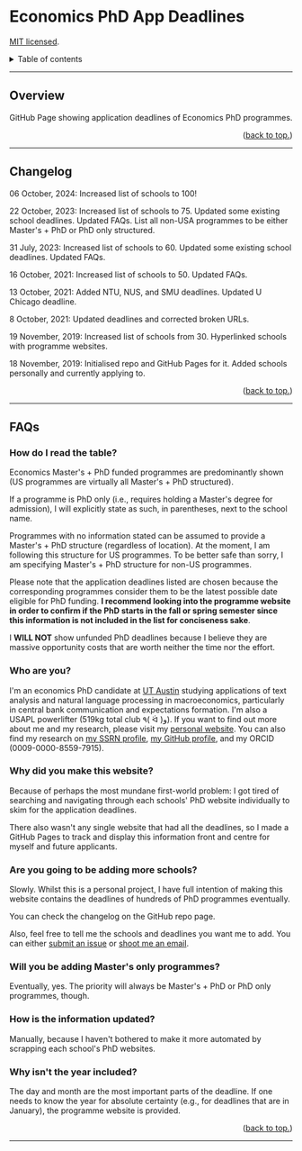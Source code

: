 # Economics PhD App Deadlines

[MIT licensed](https://github.com/PaulTran47/econ-grad-app-deadlines/blob/master/LICENCE.md).

<details>
  <summary>Table of contents</summary>
  <ul>
    <li><a href="#overview">Overview</a></li>
    <li><a href="#changelog">Changelog</a></li>
    <li><a href="#faqs">FAQs</a></li>
  </ul>
</details>

---

## Overview
GitHub Page showing application deadlines of Economics PhD programmes.

<p align="right">
  (<a href="#economics-phd-app-deadlines">back to top.</a>)
</p>

---

## Changelog
06 October, 2024: Increased list of schools to 100!

22 October, 2023: Increased list of schools to 75. Updated some existing school deadlines. Updated FAQs. List all non-USA programmes to be either Master's + PhD or PhD only structured.

31 July, 2023: Increased list of schools to 60. Updated some existing school deadlines. Updated FAQs.

16 October, 2021: Increased list of schools to 50. Updated FAQs.

13 October, 2021: Added NTU, NUS, and SMU deadlines. Updated U Chicago deadline.

8 October, 2021: Updated deadlines and corrected broken URLs.

19 November, 2019: Increased list of schools from 30. Hyperlinked schools with programme websites.

18 November, 2019: Initialised repo and GitHub Pages for it. Added schools personally and currently applying to.

<p align="right">
  (<a href="#economics-phd-app-deadlines">back to top.</a>)
</p>

---

## FAQs
### How do I read the table?

Economics Master's + PhD funded programmes are predominantly shown (US programmes are virtually all Master's + PhD structured).

If a programme is PhD only (i.e., requires holding a Master's degree for admission), I will explicitly state as such, in parentheses, next to the school name.

Programmes with no information stated can be assumed to provide a Master's + PhD structure (regardless of location). At the moment, I am following this structure for US programmes. To be better safe than sorry, I am specifying Master's + PhD structure for non-US programmes.

Please note that the application deadlines listed are chosen because the corresponding programmes consider them to be the latest possible date eligible for PhD funding. **I recommend looking into the programme website in order to confirm if the PhD starts in the fall or spring semester since this information is not included in the list for conciseness sake**.

I **WILL NOT** show unfunded PhD deadlines because I believe they are massive opportunity costs that are worth neither the time nor the effort.

### Who are you?

I'm an economics PhD candidate at [UT Austin](https://liberalarts.utexas.edu/economics/gradstudents/plt377) studying applications of text analysis and natural language processing in macroeconomics, particularly in central bank communication and expectations formation. I'm also a USAPL powerlifter (519kg total club ٩( ᐛ )و). If you want to find out more about me and my research, please visit my [personal website](https://paulletran.com). You can also find my research on [my SSRN profile](https://papers.ssrn.com/sol3/cf_dev/AbsByAuth.cfm?per_id=7065188), [my GitHub profile](https://github.com/PaulTran47), and my ORCID (0009-0000-8559-7915).

### Why did you make this website?

Because of perhaps the most mundane first-world problem: I got tired of searching and navigating through each schools' PhD website individually to skim for the application deadlines.

There also wasn't any single website that had all the deadlines, so I made a GitHub Pages to track and display this information front and centre for myself and future applicants.

### Are you going to be adding more schools?

Slowly. Whilst this is a personal project, I have full intention of making this website contains the deadlines of hundreds of PhD programmes eventually.

You can check the changelog on the GitHub repo page.

Also, feel free to tell me the schools and deadlines you want me to add. You can either [submit an issue](https://github.com/PaulTran47/econ-grad-app-deadlines/issues) or [shoot me an email](mailto:pltran@utexas.edu).

### Will you be adding Master's only programmes?

Eventually, yes. The priority will always be Master's + PhD or PhD only programmes, though.

### How is the information updated?

Manually, because I haven't bothered to make it more automated by scrapping each school's PhD websites.

### Why isn't the year included?

The day and month are the most important parts of the deadline. If one needs to know the year for absolute certainty (e.g., for deadlines that are in January), the programme website is provided.

<p align="right">
  (<a href="#economics-phd-app-deadlines">back to top.</a>)
</p>

---